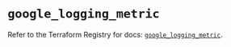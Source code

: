 # `google_logging_metric`

Refer to the Terraform Registry for docs: [`google_logging_metric`](https://registry.terraform.io/providers/hashicorp/google-beta/5.37.0/docs/resources/google_logging_metric).
